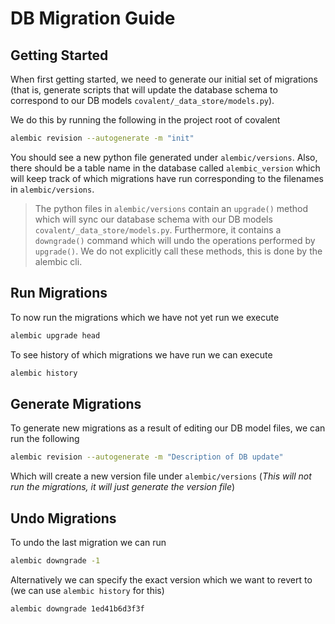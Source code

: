 # DB Migration Guide

## Getting Started

When first getting started, we need to generate our initial set of migrations (that is, generate scripts that will update the database schema to correspond to our DB models `covalent/_data_store/models.py`).

We do this by running the following in the project root of covalent

```bash
alembic revision --autogenerate -m "init"
```

You should see a new python file generated under `alembic/versions`. Also, there should be a table name in the database called `alembic_version` which will keep track of which migrations have run corresponding to the filenames in `alembic/versions`.

> The python files in `alembic/versions` contain an `upgrade()` method which will sync our database schema with our DB models `covalent/_data_store/models.py`. Furthermore, it contains a `downgrade()` command which will undo the operations performed by `upgrade()`. We do not explicitly call these methods, this is done by the alembic cli.

## Run Migrations

To now run the migrations which we have not yet run we execute

```bash
alembic upgrade head
```

To see history of which migrations we have run we can execute

```bash
alembic history
```

## Generate Migrations

To generate new migrations as a result of editing our DB model files, we can run the following

```bash
alembic revision --autogenerate -m "Description of DB update"
```

Which will create a new version file under `alembic/versions` (*This will not run the migrations, it will just generate the version file*)

## Undo Migrations

To undo the last migration we can run

```bash
alembic downgrade -1
```

Alternatively we can specify the exact version which we want to revert to (we can use `alembic history` for this)

```bash
alembic downgrade 1ed41b6d3f3f
```
